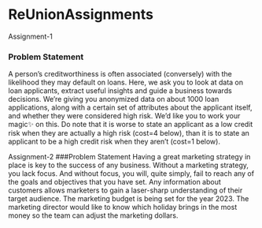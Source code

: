 # ReUnionAssignments
Assignment-1 
### Problem Statement

A person’s creditworthiness is often associated (conversely) with the likelihood they may default on loans. Here, we ask you to look at data on loan applicants, extract useful insights and guide a business towards decisions. We’re giving you anonymized data on about 1000 loan applications, along with a certain set of attributes about the applicant itself, and whether they were considered high risk. We’d like you to work your magic✨ on this. Do note that it is worse to state an applicant as a low credit risk when they are actually a high risk (cost=4 below), than it is to state an applicant to be a high credit risk when they aren’t (cost=1 below).

Assignment-2
###Problem Statement
Having a great marketing strategy in place is key to the success of any business. Without a marketing strategy, you lack focus. And without focus, you will, quite simply, fail to reach any of the goals and objectives that you have set. Any information about customers allows marketers to gain a laser-sharp understanding of their target audience. The marketing budget is being set for the year 2023. The marketing director would like to know which holiday brings in the most money so the team can adjust the marketing dollars.
